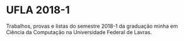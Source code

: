# UFLA 2018-1
Trabalhos, provas e listas do semestre 2018-1 da graduação minha em Ciência da Computação na Universidade Federal de Lavras.
